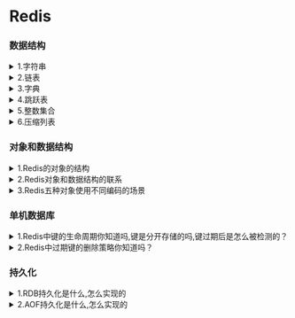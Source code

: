<h1>Redis</h1>
<h3>数据结构</h3>
<details><summary>1.字符串</summary>
<li>redis中的字符串是动态字符串,叫SDS
  <li><b>redis中用到sds的地方</b>：1.字符串对象：除了字符串值对象外,所有的键值对的键都是字符串对象；2.AOF持久化的输入缓冲区是用SDS实现的
  <li><b>SDS的内部结构</b>：<br>(i) buf数组,是一个char类型数组,记录字符串内容。<br>(ii) free属性,int类型,记录buf数组中没有使用的字节的数量。<br>(iii) len属性记录已经使用的字节数量。
  <li><b>SDS和C字符串的区别</b>：
    <br>(i) C字符串需要<b>O（n）</b>获取字符串<b>长度</b>；而SDS只需要<b>O（1）</b>获取字符串<b>长度</b>。
    <br>(ii) C字符串API操作<b>不安全</b>,可能会造成缓冲区溢出；而SDS API操作<b>安全</b>,因为在修改字符串前,会先判断会不会造成字符串缓冲区溢出,如果会的话就会先扩展字符串再修改。
    <br>(iii) SDS的<b>内存重分配</b>次数比C字符串<b>少</b>,这个得益于两个策略——<br>
     &nbsp&nbsp&nbsp&nbsp &nbsp&nbsp(1) 第一个是空间预分配策略,就是API对字符串进行扩展的时候,会分配额外的未使用空间,分配空间的大小取决于SDS的长度：如果SDS的长度小于1MB,那么分配的大小就是同样长度的字符串len属性的长度；如果SDS的长度大于1MB,那么分配的大小就是1MB。
      <br>&nbsp&nbsp&nbsp&nbsp&nbsp&nbsp(2) 第二个是惰性空间释放策略,API在对字符串进行缩短操作的时候,不会释放空闲的未使用空间,而是通过free属性记录未保存的空间长度,以便进行扩展的时候就不用再重分配空间了。（当然API也支持手动释放未保存空间的操作）
    <br>(iv) SDS buf数组保存的<b>数据类型</b>比C字符串<b>更丰富</b>。C字符串只能保存ASCII数据,且不能保存空字符,C字符串遇到的第一个空字符会被视作字符串的结束标志；而SDS不仅能保存ASCII数据,还能保存空字符,以及图片、音频等二进制数据,更加丰富。
    <br>(v) C字符串相较于SDS字符串的唯一好处是,C字符串能使用<b>全部</b>的<b>string.h</b>库中的函数,而SDS只能兼容<b部分</b>string.h库中的函数。
</details>
    <details><summary>2.链表</summary>
      <li>Redis中的链表是list结构体,里面有指向表头的指针head,和指向表尾的指针tail,类型是listnode类型。然后还有一个记录所含节点数的len属性,是unsigned long类型的,以及三个成员函数：dup复制节点函数、free释放节点函数和match对比节点函数,类型都是void*无类型指针,目的是为了实现链表的多态。
       <li>然后链表的每个节点listnode串联成链表,然后这链表是双端无环,也就是每个节点都有指向前一个节点的prev指针和指向后一个节点的next指针。最后节点存储是值是void*无类型指针,指向存储的值对象,也是为了实现多态。
</details>
<details><summary>3.字典</summary>
  <li>Redis中的字典的实现我自己把它分为三层：最低层是单向链表,也可以说哈希表节点,链表中的每个元素都是一个键值对,每个单向链表就是一个哈希表节点；哈希表节点数组构成哈希表,所以第二层是哈希表；最后由两个哈希表形成一个字典,这才形成了顶层结构字典。
  <li>关于Redis字典添加键值对,Redis在添加一个键值对的时候,字典通过哈希算法往哈希表中添加节点。期间根据字典维护的负载因子判断是否进行rehash,也就是重新散列。
    <br><b>下面我可以来为刚刚提到的每个概念进行展开讲解包括各层结构、使用哈希算法插入键值对的一些关键点还有rehash的方式</b>:
    <li>首先是最外层的字典,他是一个dict结构体：<br>&nbsp&nbsp&nbsp&nbsp（1）其中type属性是一个指向dictType结构的指针,这个dictType结构封装了各种操作特定类型的键值对的函数。<br>&nbsp&nbsp&nbsp&nbsp（2）dict结构体中还有一个private属性,这个属性保存了需要传给dictType结构中特定类型函数的可选参数。<br>&nbsp&nbsp&nbsp&nbsp（3）另外dict结构体中还含有一个rehashidx属性,记录rehash进行时的当前索引,当没有进行rehash时,它的值是-1<br>&nbsp&nbsp&nbsp&nbsp（4）除此之外就是他的核心结构:ht数组,是一个哈希表数组,且数组大小固定是2,也就是说存储两个哈希表——哈希表[0]和哈希表[1],类型都是dictht结构体,哈希表0用于存储键值对,哈希表1用于rehash。
    <li>然后是第二层——哈希表,也就是刚刚讲到的dictht结构体:
      <br>&nbsp&nbsp&nbsp&nbsp（1）dictht结构体有三个属性:size、sizemask、used,都是unsigned long类型的。其中size记录哈希表的大小,sizemask记录哈希表大小掩码用于计算加入键值对时的索引,sizemask总是等于size-1,used记录哈希表中已有节点的数量。
      <br>&nbsp&nbsp&nbsp&nbsp（2）除此之外就是dictht结构体的核心——table数组,是一个指针数组,每个指针元素都指向一个哈希表节点。
    <li>那么就到了第三层,最低层——哈希表节点,哈希表节点是dictEntry结构体:
      <br>&nbsp&nbsp&nbsp&nbsp（1）dictEntry结构体有两个属性和一个指针,指针就是next指针,指向下一个dictEntry结构体,也就是通过next指针形成了单向链表解决哈希冲突。
      <br>&nbsp&nbsp&nbsp&nbsp（2）dictEntry的两个属性分别是key和v,key就是键值对的键,是void*无类型指针,指向键对象；v就是键值对的值,是一个union集合,可选类型有void*无类型指针、uint64_t和int64_t
      <br><b>以上这就是整个字典结构上的组成</b>。
     <li>之后我再讲一下加入键值对的步骤,加入键值对就三步:
       <br>&nbsp&nbsp&nbsp&nbsp（1）首先是通过调用dictType中的函数计算键的hash值,通过MurmurHash2算法。<br>&nbsp&nbsp&nbsp&nbsp（2）第二步是将sizemask和哈希值进行按位与运算得出要插入的索引值。<br>&nbsp&nbsp&nbsp&nbsp（3）第三步就是通过计算出的索引值,找到当前允许键值对的哈希表的索引,把键值对插入到那个索引的单向链表的表头,就完毕了。<br>
       <b>最后再讲下Rehash</b>
     <li>
       字典在不断扩充或者减少的时候需要进行rehash来调整哈希表结构。字典通过判断负载因子和服务器当前的运行情况来判断是否进行rehash。负载因子=正在使用的哈希表的used属性除以size属性。
       <br>&nbsp&nbsp&nbsp&nbsp&nbsp&nbsp（1）当服务器没有进行BGSAVE命令或者BGREWRITER命令的时候,如果负载因子>=1就执行rehash扩展操作。
       <br>&nbsp&nbsp&nbsp&nbsp&nbsp&nbsp（2）当服务器正在执行BGSAVE命令或者BGREWRITER命令的时候,如果负载因子>=5就执行rehash扩展操作。
       <br>&nbsp&nbsp&nbsp&nbsp&nbsp&nbsp（3）当负载因子<=0.1的时候,程序会自动开始对哈希表进行rehash收缩操作
    <li>rehash的步骤不是一次性的,而是分多次、渐进式地进行,rehash的步骤有四步:
       <br>&nbsp&nbsp&nbsp&nbsp（1）第一步是为哈希表1分配足够的空间：如果执行的是扩展操作,那么哈希表1的空间大小为第一个>=哈希表0的used属性的两倍的一个二次方幂（这里可以举例）;如果执行的收缩操作,那么哈希表1的代销是第一个>=哈希表0的used属性的二次方幂。
       <br>&nbsp&nbsp&nbsp&nbsp（2）第二步是将字典的rehashidx设置为0,表示rehash工作开始,而rehashidx的值就是代表之后转移的时候应该存放的目标索引是多少,从0开始。
       <br>&nbsp&nbsp&nbsp&nbsp（3）第三步就是转移,将哈希表0中的键值对转移到哈希表1中,这个步骤不是一次性的,而是渐进的,每次对字典进行添加、删除、查找、更新的操作都会顺便从哈希表0中转移一个哈希表节点到哈希表1中,转移的时候需要对键值对进行重新散列操作（也就是重新计算索引值和hash值）。所以每次操作都会使rehashidx的值加1。
       <br>&nbsp&nbsp&nbsp&nbsp（4）第四步是当哈希表0的键值对都转移到了哈希表1的时候,字典将rehashidx的值设置为-1,再将哈希表1设置为哈希表0,哈希表0设置为哈希表1,将新的哈希表1清空为空表,rehash操作完成。
</details>
<details><summary>4.跳跃表</summary>
  <li>跳跃表的核心是一个个串联起来的跳跃表节点,通过跳跃表节点来存储数据,每个跳跃表节点存储指向数据的指针,这里的数据通常是字符串对象。
  <li>跳跃表的特点是有序以及能快速访问查找某个节点。<b>有序</b>是因为每个跳跃表节点都有一个分值属性,跳跃表节点按照分值从小到大排序,当分值相同的时候按字符串对象的字典序从小到大排序；<b>快速访问</b>是因为每个跳跃表节点上都有许多层,层高是一个介于1到32之间的随机数,每个层都有一个指向其它节点的指针和跨度属性,通过这些层的指针不断向后跳跃查找从而实现快速访问,通过跨度计算某个节点的排名。通过跳跃表算法进行建层,它的查找复杂度是平均O(logN)、最坏O(N)的复杂度。
  <li>除此之外,跳跃表结构有同时指向表头节点和表尾节点的指针,而且每个跳跃表节点都有后退指针,所以也支持从后向前遍历,但后退只指向前面一位,不能跳跃。
  <li>另外返回跳跃表的节点个数是O(1),因为跳跃表有length属性记录跳跃表节点个数；还有一个level属性记录除了表头节点外层数最高的节点的层数。
  <!--<li>不过Redis中使用跳跃表的场景不多：1个是可以用来实现有序集合键；另一个是在集群节点中用做内部数据结构。-->
</details>    
<details><summary>5.整数集合</summary>
  <li>整数集合是一个可以保存int16、int32、int64等整数值的有序集合,即没有重复元素。
  <!--<li>它的使用场景是 当集合内的元素不多且都是int整型元素时,Redis会采用整数集合作为集合键的底层实现。-->
  <li>整数集合内有一个contents数组和一个encoding属性,contents数组存储集合内的数据,数据类型有encoding决定,还有length属性能O(1)返回集合的大小
  <li>需要注意的是,整数集合有升级的操作,就是说它的contents数组内的数据的类型不是固定的,当新加入的数的类型比集合内所有的数据类型都要长时,就会进行升级,也就是说会先扩展数组的空间后将所有集合内的数据都提升至新加入的数据的类型,再把新数据加入到集合中。不过升级是不可逆的,即不能降级。升级这个操作是既兼顾了内存同时兼顾灵活性的一种做法。
</details>
<details><summary>6.压缩列表</summary>
<li>压缩列表是由连续的内存块组成的顺序型数据结构,它的特点是节约内存。
<!--<li>压缩列表的使用场景主要是作为列表键和哈希键的底层实现之一。当列表键中的每个列表项或者哈希键中的每个键和值 要么是小整数,要么是短字符串时,就会采用压缩列表作为列表键或者哈希键的底层实现。-->
<li>压缩列表的组成有5部分:<br>&nbsp&nbsp&nbsp&nbsp(i)第一部分是zlbytes属性,记录整个压缩列表所占的内存字节数;
  <br>&nbsp&nbsp&nbsp&nbsp(2)第二部分是zltail属性,记录压缩列表表尾的节点距离列表的起始地址有多少字节,通过这个偏移量可以O(1)得到表尾节点的地址;<br>&nbsp&nbsp&nbsp&nbsp(3)第三部分是zllen属性,记录压缩列表的节点数;<br>&nbsp&nbsp&nbsp&nbsp(4)第四部分是各个节点,也是压缩列表的主要组成部分;<br>&nbsp&nbsp&nbsp&nbsp(5)第五部分是zlend,用来标记压缩列表的末端
  <li>而压缩列表的单个节点有三个属性,content属性记录节点的值,encoding属性记录节点值的数据类型和长度,还有一个关键属性是<b>previous_entry_length</b>,记录前一个节点的长度,之所以记录这个是为了通过当前节点的地址和该属性计算出前一个节点的地址,从而实现<b>遍历</b>。这个属性的<b>大小</b>不是固定的,要么1字节要么5字节,如果前一个节点的长度小于254字节,那么这个属性就是1字节的,反之就是5字节的。
    所以由于其可变性,就涉及到一个<b>连锁更新</b>的问题,就是如果新加入或者删除某一个节点可能导致下一个节点的previous_entry_length属性的大小改变从而导致下一个节点从小于254字节变成了大于254字节,从而导致再下一个节点大小改变,这就是连锁更新。所以最坏的情况下连锁更新会导致<b>N次空间重分配</b>操作,而每次空间重分配的最坏复杂度是O（N）,所以连锁更新的最坏复杂度是O（N²）,但实际上发生的几率极低,平均下来压缩列表的操作的复杂度是O(N)的
</details>
    <h3>对象和数据结构</h3>
<details><summary>1.Redis的对象的结构</summary>
  <li>Redis中的对象都是一个redisObject结构体
  <li>这个结构体中的type属性记录了对象的类型
  <li>encoding属性记录了对象的所使用的编码
  <li>lru属性记录对象最后一次被访问的时间,通过当前时间减去lru的时间得到键的空转时长,如果服务器开启了maxmemory功能的话,空转时长较长的键就会优先被删除,节约了内存。
  <li>还有refcount属性用于引用计数
  <li>ptr指针,指向对象使用的数据结构。
  <li>通过refcount和ptr指针实现了对象的引用计数、内存共享和内存回收。原理就是新建一个对象的时候初始化refcount为1,之后每被共享或者被使用一次,refcount就会加一,不再被共享的时候就减一,如果为0就会执行内存回收。
</details>
<details><summary>2.Redis对象和数据结构的联系</summary>
  <li>首先Redis由5种对象,然后数据结构严格来说有8种（还有一种说法是忽略了底层数据结构,把对象当成数据结构的,所以会认为Redis有5种数据结构）
  <li>5种对象分别是字符串对象、列表对象、哈希对象、集合对象、有序集合对象；<br>&nbsp&nbsp&nbsp&nbsp 8种数据结构几乎每种数据结构都对应了一个编码,不过有一个例外,skiplist编码同时使用了跳跃表和字典作为底层数据结构,这些编码前面都有前缀Redis_coding_。<br>&nbsp&nbsp&nbsp&nbsp 8种数据结构分别是整数(编码:INT)、embstr编码的字符串(编码:EMBSTR)、简单字符串(编码:RAW)、字典(编码:HT，也就是hashtable的缩写)、双端链表(编码:LINKEDLIST)、压缩列表(编码:ZIPLIST)、整数集合(编码:INTSET)、跳跃表(编码:SKIPLIST,不过这个编码还得用到字典,所以这个编码要用到两个数据结构)。
  <li>5种对象和数据结构的关系更主要体现在5种对象所使用的编码上。<br>&nbsp&nbsp&nbsp&nbsp字符串对象可以使用三种编码:INT、EMBSTR、RAW（有三种选择,但每个对象只使用其中一个编码）;<br>&nbsp&nbsp&nbsp&nbsp其他对象都可以使用两种编码,列表对象可以使用ZIPLIST或者LINKEDLIST;<br>&nbsp&nbsp&nbsp&nbsp哈希对象使用ZIPLIST或者HT;<br>&nbsp&nbsp&nbsp&nbsp集合对象使用INTSET或者HT;<br>&nbsp&nbsp&nbsp&nbsp有序集合对象使用ZIPLIST或者SKIPLIST。
</details>
<details><summary>3.Redis五种对象使用不同编码的场景</summary>
<details><summary>字符串对象</summary>
  <li>如果保存的数据可以用long类型表示,就用int编码,数据结构就是int。
  <li>如果保存的是<=39字节的字符串,就用embstr编码。
  <li>否则就是RAW编码。
  <li>需要注意的是,embstr编码的情况下对象是只读的,如果进行了修改,就会改为用RAW编码,RAW和int会根据数据的类型进行互相转换编码。
</details>
  <details><summary>列表对象</summary>
    <li>当列表对象保存的所有字符串元素的长度都<64字节且元素个数<512时,就会采用ziplist编码也就是压缩列表作为底层数据结构。
    <li>否则就是用linkedlist编码,用双端链表作为底层数据结构。
  </details>
  <details><summary>哈希对象</summary>
    <li>当哈希对象保存的键值对的键和值的字符串长度都<64且键值对数量<512时,就会采用ziplist编码。
    <li>否则用hashtable编码,就是采用哈希表作为底层数据结构。
  </details>
  <details><summary>集合对象</summary>
    <li>当集合对象保存的元素都是整数值且数量<=512个时,就会采用intset编码,也就是采用整数集合作为底层数据结构。
    <li>否则采用HT编码。
  </details>
  <details><summary>有序集合对象</summary>
    <li>当有序集合保存的元素长度都<64字节且数量<128个时,采用ziplist编码。
    <li>否则使用skiplist编码,也就是同时采用字典和跳跃表作为底层数据结构。
  </details>
</details>
<h3>单机数据库</h3>
<details><summary>1.Redis中键的生命周期你知道吗,键是分开存储的吗,键过期后是怎么被检测的？</summary>
<li>首先Redis在添加一个新的键值对的时候,实际上是将这键值对添加到键空间字典中。Redis是一个键值对数据库服务器,每个服务器都是一个redisDb结构体,这个结构体中的dict字典保存了数据库所有的键值对,所以这个字典被称为键空间。对Redis中的键进行修改或者删除,也都是到这个键空间中找到这个键然后做相应的操作。
<li>与键空间相对的,Redis中还有一个字典,expires字典,被称为过期字典。这个字典中记录了所有键的过期时间,过期字典的键是一个指针,指向数据库中的对象,值记录了这个对象的过期时间。我们可以通过EXPIRE、PEXPIRE、EXPIREAT、PEXPIREAT命令来设置键的过期时间,通过TTL或者PTTL命令来查看键的剩余生存时间。
<li>Redis中检测一个键过期有两步：第一步到过期字典中查找这个键,如果存在的话取出它的过期时间；第二步检查当前UNIX时间戳是否大于它的过期时间,如果是就可以判断这个键过期了。
</details>
<details><summary>2.Redis中过期键的删除策略你知道吗？</summary>
<li>Redis中的过期键的删除是通过惰性删除和定期删除两种策略配合使用的。各有优缺点（自己展开）
<li>我再分别讲一下这两种策略是怎么实现的：首先是惰性删除策略,这个策略主要通过expireIFNeeded函数实现的。Redis中每个读写数据库的命令在执行前都会调用expireIFNeeded函数,当然事先会判断这个键是否存在,如果不存在的话,就直接返回空回复了,否则就会调用这个函数。如果操作键已经过期了,这个函数就会讲这个键从键空间中删除,否则就没有动作。
<li>然后是定期删除策略：这个策略主要通过activeExpireCycle函数实现,每当Redis服务器的周期性函数serverCron函数执行的时候,activeExpireCycle函数就会被调用,每次调用都会从一定数量的数据库中取出一定数量的随机键进行检查,并删除其中的过期键。每次调用结束都会记录这次检查到哪了,下一次调用会接着上一次调用的进度接着检查,这样保证Redis中每个数据库中的所有键都会被检查一遍,循环往复。
</details>
<h3>持久化</h3>
<details><summary>1.RDB持久化是什么,怎么实现的</summary>
<li>RDB持久化就是通过RDB文件来保存和还原Redis服务器中所有数据库的键值对数据的一种方式。
<li>有两个命令能生成RDB文件,一个是SAVE命令,另一个是BGSAVE命令：SAVE命令会阻塞Redis服务器进程,而BGSAVE命令则是通过调用一个子进程去创建RDB文件,所以不会阻塞服务器进程；这两个命令的用法也不同,SAVE是主动调用的,BGSAVE通常是Redis自动运行的。
<li>BGSAVE命令通常需要通过ServerCron函数调用,ServerCron就是Redis周期性运行函数,默认每隔100毫秒就会运行一次,每次运行的时候就会检查save选项所设置的保存条件是否满足,如果满足就会才会执行BGSAVE命令。这里的save选项是多个条件,只要满足其中之一就会执行BGSAVE命令,默认是三个条件：900秒1次、300秒10次和60秒10000次,这个意思就是如果每隔900秒数据库如果进行了1次修改,就会保存,等等。这个信息的获取通过Redis服务器维护的dirty属性和lastsave属性,dirty属性就是距离上一次执行SAVE或者BGSAVE,已经发生了多少次修改,所以每次执行SAVE或者BGSAVE,dirty都会清零；lastsave记录最后一次执行SAVE或者BGSAVE的时间,是一个UNIX时间戳。
<li>在BGSAVE调用子进程期间,服务器仍然可以处理客户端的命令请求,但是对SAVE、BGSAVE、BGREWRITEAOF三个命令的处理和平时不一样。在这时候,SAVE和BGSAVE命令会被拒绝,而BGREWRITEAOF命令会被延迟到BGSAVE子进程执行完毕后再执行,不过反过来的话,如果现在在运行BGREWRITEAOF,客户端的BGSAVE命令会被拒绝,这样表明AOF持久化的优先级是高于RDB持久化的。
<li>然后是关于载入RDB文件。Redis服务器没有专门用于载入RDB文件的命令,只要在Redis启动的时候自动检测到RDB文件的存在就会自动载入RDB文件来恢复数据库状态,也只有在Redis服务器启动的时候会载入RDB文件,载入的时候服务器会处于阻塞状态,直到载入完毕。不过通过RDB文件来恢复数据库状态只有在服务器的AOF持久化关闭的时候才会进行,如果服务器开启了AOF持久化功能,那么会优先使用AOF持久化。
</details>
<details><summary>2.AOF持久化是什么,怎么实现的</summary>
<li>AOF持久化就是通过AOF文件对数据库进行保存和恢复。而AOF文件保存了所有修改数据库的写命令请求,恢复数据库也通过模拟客户端写命令来恢复数据库状态的,AOF文件中的所有命令都是以Redis命令请求协议的格式保存的。
  <li>AOF持久化的实现通过命令追加、文件写入和同步来实现：<b>命令追加</b>就是,当服务器执行完一个写命令后,就会以协议的格式将被执行的写命令追加到服务器的aof_buf缓冲区的末尾；而文件的<b>写入和同步</b>通过调用一个函数,<b>这个函数叫flushAppendOnlyFile</b>,名字很长。首先Redis的服务器进程是一个事件循环,事件循环内有文件事件和时间事件,文件事件是负责接受客户端命令请求以及向客户端发送命令请求的；而时间事件就是执行像serverCron这样定时运行的函数的。而flushAppendOnlyFile这个函数（我后面就简称flush函数把）是在每次事件循环结束之前要调用的,也就是等待文件事件和时间事件结束后才会调用这个函数。然后在这个函数内会<b>根据服务器配置的appendfsync</b>选项的值来决定不同的写入同步行为：首先不管appendfsync属性的值是什么,每次调用flush都会将aof_buf缓冲区内的所有内容写入到AOF文件中；然后如果appendfsync的值是always的话,那flush..那个函数每次调用都会讲aof_buf缓冲区的所有内容同步到AOF文件；如果是appendfsync的值是everysec的话,只有当上一次同步AOF文件的时间举例现在超过1s才会对AOF进行同步,这个同步操作是有一个线程专门负责进行的；如果appendfsync属性的值是no的话,那么flush函数不会对AOF进行同步,什么时候同步只能由操作系统来决定的。这三种属性的效率依次提高,但安全性依次下降。
  <li>然后我讲一下AOF文件的载入和数据还原：通过读入并执行AOF文件中的写命令就能还原服务器状态,所以第一步是<b>创建一个不带网络连接的伪客户端</b>这是因为Redis的写命令必须通过客户端执行。第二步是解析AOF文件读取出一条写命令,第三步是使用伪客户端执行写命令,然后第四步就是重复二、三步直到所有命令执行完毕。这就是AOF载入和数据还原。
  <li>不过如果仅仅单纯记录写命令的话,会导致AOF文件体积过大,所有Redis提供了AOF文件重写功能,AOF文件重写就是创建一个新的AOF文件来替代原有的AOF文件,而新的AOF文件命令更精简,体积更小,更节省空间。不过AOF重写不是通过分析原有的AOF文件进行精简的,而是通过读取现有的服务器的状态,对现有的键值对进行分析,转换成精简的写命令来创建新的AOF文件的。而AOF重写的调用的话通常是Redis自行触发的,不过我们也可以通过调用BGREWRITEAOF命令来进行AOF重写。
  <li>然后我再说一下AOF重写的方式：Redis不希望AOF重写会长时间地阻塞服务器进程,所以将AOF重写放到一个子进程中进行。不过这样的话因为没有阻塞服务器进程,所以在AOF重写的期间,服务器还会继续添加写命令,为了保证AOF重写完毕时保存的状态就是那时候的服务器状态,AOF重写维护了一个AOF重写缓冲区。所以在AOF重写期间,客户端执行的每个写命令都会同时追加到AOF缓冲区和AOF重写缓冲区。而在重写期间,服务器同时做三个工作:一边处理客户端发来的写命令请求,一边讲这个请求写入两个缓冲区中,一边进行对现有的数据库状态执行AOF重写。等子进程重写完毕后,子进程就会发出一个信号,父进程接收后就会调用信号处理函数执行重写最后的工作：这时候才会阻塞服务器进程,将AOF重写缓冲区的指令写入到新的AOF文件中,然后等全部写完再将新的AOF文件改名覆盖现有的AOF文件,重写工作才算完成。所以真正阻塞的时间只有写入AOF缓冲区的指令的时间,效率很高。
</details>







